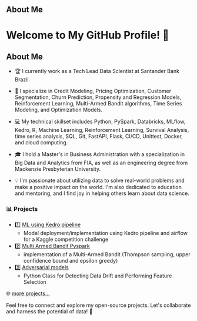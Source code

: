 ## About Me
# Welcome to My GitHub Profile! 👋

## About Me
- 🏆 I currently work as a Tech Lead Data Scientist at Santander Bank Brazil.
  
- 🎯 I specialize in Credit Modeling, Pricing Optimization, Customer Segmentation, Churn Prediction, Propensity and Regression Models, Reinforcement Learning, Multi-Armed Bandit algorithms, Time Series Modeling, and Optimization Models.
  
- 💻 My technical skillset includes Python, PySpark, Databricks, MLflow, Kedro, R, Machine Learning, Reinforcement Learning, Survival Analysis, time series analysis, SQL, Git, FastAPI, Flask, CI/CD, Unittest, Docker, and cloud computing.
  
- 🎓 I hold a Master's in Business Administration with a specialization in Big Data and Analytics from FIA, as well as an engineering degree from Mackenzie Presbyterian University.
  
- 💡 I'm passionate about utilizing data to solve real-world problems and make a positive impact on the world. I'm also dedicated to education and mentoring, and I find joy in helping others learn about data science.

### 📊 Projects

- 1️⃣ [ML using Kedro pipeline](https://github.com/bruunocorreia/ModelingMLKedroPipeline)
  - Model deployment/implementation using Kedro pipeline and airflow for a Kaggle competition challenge
- 2️⃣ [Multi Armed Bandit Pyspark](https://github.com/bruunocorreia/ReinforcementLearningPyspark)
  - implementation of a Multi-Armed Bandit (Thompson sampling, upper confidence bound and epsilon greedy)
- 3️⃣ [Adversarial models](https://github.com/bruunocorreia/AdversarialModels)
  - Python Class for Detecting Data Drift and Performing Feature Selection

    
🌐 [more projects...](https://github.com/bruunocorreia?tab=repositories)

Feel free to connect and explore my open-source projects. Let's collaborate and harness the potential of data! 🚀
